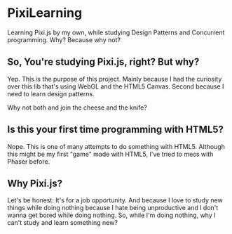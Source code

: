 # PixiLearning
Learning Pixi.js by my own, while studying Design Patterns and Concurrent programming. Why? Because why not?

## So, You're studying Pixi.js, right? But why?

Yep. This is the purpose of this project. Mainly because I had the curiosity over this lib that's using WebGL and the HTML5 Canvas. Second because I need to learn design patterns.

Why not both and join the cheese and the knife?

## Is this your first time programming with HTML5?

Nope. This is one of many attempts to do something with HTML5. Although this might be my first "game" made with HTML5, I've tried to mess with Phaser before.

## Why Pixi.js?

Let's be honest: It's for a job opportunity. And because I love to study new things while doing nothing because I hate being unproductive and I don't wanna get bored while doing nothing. So, while I'm doing nothing, why I can't study and learn something new? 